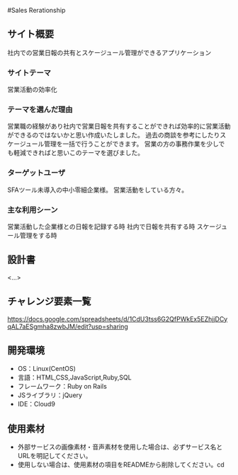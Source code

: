 #Sales Rerationship

## サイト概要
社内での営業日報の共有とスケージュール管理ができるアプリケーション

### サイトテーマ
営業活動の効率化

### テーマを選んだ理由
営業職の経験があり社内で営業日報を共有することができれば効率的に営業活動ができるのではないかと思い作成いたしました。
過去の商談を参考にしたりスケージュール管理を一括で行うことができます。
営業の方の事務作業を少しでも軽減できればと思いこのテーマを選びました。

### ターゲットユーザ
SFAツール未導入の中小零細企業様。
営業活動をしている方々。

### 主な利用シーン
営業活動した企業様との日報を記録する時
社内で日報を共有する時
スケージュール管理をする時

## 設計書
<...>

## チャレンジ要素一覧
https://docs.google.com/spreadsheets/d/1CdU3tss6G2QfPWkEx5EZhjjDCyqAL7aESgmha8zwbJM/edit?usp=sharing

## 開発環境
- OS：Linux(CentOS)
- 言語：HTML,CSS,JavaScript,Ruby,SQL
- フレームワーク：Ruby on Rails
- JSライブラリ：jQuery
- IDE：Cloud9

## 使用素材
- 外部サービスの画像素材・音声素材を使用した場合は、必ずサービス名とURLを明記してください。
- 使用しない場合は、使用素材の項目をREADMEから削除してください。cd 